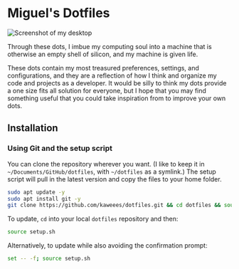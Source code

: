 # Miguel's Dotfiles

![Screenshot of my desktop]()

Through these dots, I imbue my computing soul into a machine that is otherwise an empty shell of silicon, and my machine is given life.

These dots contain my most treasured preferences, settings, and configurations, and they are a reflection of how I think and organize my code and projects as a developer. It would be silly to think my dots provide a one size fits all solution for everyone, but I hope that you may find something useful that you could take inspiration from to improve your own dots.

## Installation

### Using Git and the setup script

You can clone the repository wherever you want. (I like to keep it in `~/Documents/GitHub/dotfiles`, with `~/dotfiles` as a symlink.) The setup script will pull in the latest version and copy the files to your home folder.

```bash
sudo apt update -y
sudo apt install git -y
git clone https://github.com/kaweees/dotfiles.git && cd dotfiles && source setup.sh
```

To update, `cd` into your local `dotfiles` repository and then:

```bash
source setup.sh
```

Alternatively, to update while also avoiding the confirmation prompt:

```bash
set -- -f; source setup.sh
```
